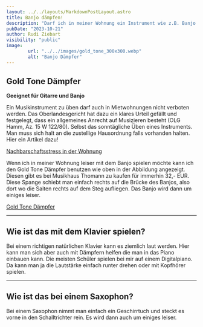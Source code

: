 ```yaml
---
layout: ../../layouts/MarkdownPostLayout.astro
title: Banjo dämpfen!
description: "Darf ich in meiner Wohnung ein Instrument wie z.B. Banjo oder Klavier spielen?"
pubDate: "2023-10-21"
author: Rudi Ziebart
visibility: "public"
image:
        url: "../../images/gold_tone_300x300.webp"
        alt: "Banjo Dämpfer"
---
```

## Gold Tone Dämpfer
**Geeignet für Gitarre und Banjo**

 <p>Ein Musikinstrument zu üben darf auch in Mietwohnungen nicht verboten werden. Das Oberlandesgericht hat dazu ein klares Urteil gefällt und festgelegt, dass ein allgemeines Anrecht auf Musizieren besteht (OLG Hamm, Az. 15 W 122/80). Selbst das sonntägliche Üben eines Instruments. Man muss sich halt an die zustellige Hausordnung falls vorhanden halten. Hier ein Artikel dazu!</p>

 <a 
    href="https://www.alle-noten.de/magazin/ohne-nachbarschaftsstress-in-der-wohnung-musizieren/#:~:text=Oftmals%20ist%20der%20Beginn%20der,nicht%20per%20Hausordnung%20untersagt%20werden."
    class="normal-links"
    target="_blank"
    >Nachbarschaftsstress in der Wohnung
</a>

<p>Wenn ich in meiner Wohnung leiser mit dem Banjo spielen möchte kann ich den Gold Tone Dämpfer benutzen wie oben in der Abbildung angezeigt. Diesen gibt es bei Musikhaus Thomann zu kaufen für immerhin 32,- EUR. Diese Spange schiebt man einfach rechts auf die Brücke des Banjos, also dort wo die Saiten rechts auf dem Steg aufliegen. Das Banjo wird dann um einiges leiser.</p>

<a 
    href="https://www.thomann.de/de/gold_tone_ultimate_mute.htm"
    class="normal-links"
    target="_blank"
    >Gold Tone Dämpfer
</a>

---

## Wie ist das mit dem Klavier spielen?

<p>Bei einem richtigen natürlichen Klavier kann es ziemlich laut werden. Hier kann man sich aber auch mit Dämpfern helfen die man in das Piano einbauen kann. Die meisten Schüler spielen bei mir auf einem Digitalpiano. Da kann man ja die Lautstärke einfach runter drehen oder mit Kopfhörer spielen.</p>

---

## Wie ist das bei einem Saxophon?

<p>Bei einem Saxophon nimmt man einfach ein Geschirrtuch und steckt es vorne in den Schalltrichter rein. Es wird dann auch um einiges leiser.</p>